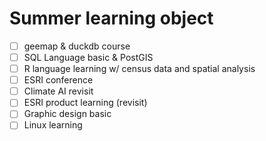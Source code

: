 # Summer learning object


- [ ] geemap & duckdb course
- [ ] SQL Language basic & PostGIS
- [ ] R language learning w/ census data and spatial analysis
- [ ] ESRI conference
- [ ] Climate AI revisit
- [ ] ESRI product learning (revisit)
- [ ] Graphic design basic
- [ ] Linux learning
